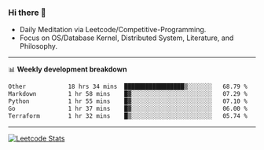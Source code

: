 ### Hi there 👋
* Daily Meditation via Leetcode/Competitive-Programming.
* Focus on OS/Database Kernel, Distributed System, Literature, and Philosophy.

-------

📊 **Weekly development breakdown**
<!--START_SECTION:waka-->

```txt
Other            18 hrs 34 mins  █████████████████▒░░░░░░░   68.79 %
Markdown         1 hr 58 mins    █▓░░░░░░░░░░░░░░░░░░░░░░░   07.29 %
Python           1 hr 55 mins    █▓░░░░░░░░░░░░░░░░░░░░░░░   07.10 %
Go               1 hr 37 mins    █▓░░░░░░░░░░░░░░░░░░░░░░░   06.00 %
Terraform        1 hr 32 mins    █▒░░░░░░░░░░░░░░░░░░░░░░░   05.74 %
```

<!--END_SECTION:waka-->

-------

[![Leetcode Stats](https://leetcard.jacoblin.cool/hzhang413?font=Fira+Mono)](https://leetcode.com/fxrc)
<!-- ![image](./cyberpunk-ghost-in-the-shell.gif)
![image](./gis-archive.png) -->
